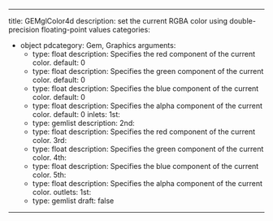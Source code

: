 
---
title: GEMglColor4d
description: set the current RGBA color using double-precision floating-point values
categories:
  - object
pdcategory: Gem, Graphics
arguments:
    - type: float
      description: Specifies the red component of the current color.
      default: 0
    - type: float
      description: Specifies the green component of the current color.
      default: 0
    - type: float
      description: Specifies the blue component of the current color.
      default: 0
    - type: float
      description: Specifies the alpha component of the current color.
      default: 0
inlets:
  1st:
    - type: gemlist
      description:
  2nd:
    - type: float
      description: Specifies the red component of the current color.
  3rd:
    - type: float
      description: Specifies the green component of the current color.
  4th:
    - type: float
      description: Specifies the blue component of the current color.
  5th:
    - type: float
      description: Specifies the alpha component of the current color.
outlets:
  1st:
    - type: gemlist
draft: false
---


